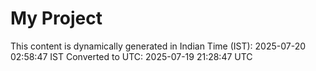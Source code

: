 # My Project

This content is dynamically generated in Indian Time (IST): 2025-07-20 02:58:47 IST
Converted to UTC: 2025-07-19 21:28:47 UTC
